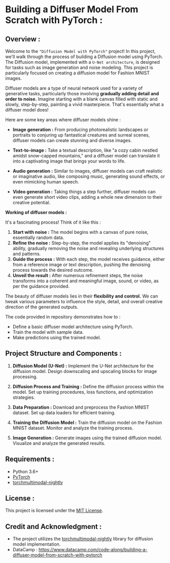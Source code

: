 # Building a Diffuser Model From Scratch with PyTorch :

## Overview :
Welcome to the `"Diffusion Model with PyTorch"` project! In this project, we'll walk through the process of building a Diffusion model using PyTorch. The Diffusion model, implemented with a `U-Net architecture`, is designed for tasks such as image generation and noise modeling. This project is particularly focused on creating a diffusion model for Fashion MNIST images.

Diffuser models are a type of neural network used for a variety of generative tasks, particularly those involving **gradually adding detail and order to noise.** Imagine starting with a blank canvas filled with static and slowly, step-by-step, painting a vivid masterpiece. That's essentially what a diffuser model does!

Here are some key areas where diffuser models shine :

* **Image generation :** From producing photorealistic landscapes or portraits to conjuring up fantastical creatures and surreal scenes, diffuser models can create stunning and diverse images.

* **Text-to-image :** Take a textual description, like "a cozy cabin nestled amidst snow-capped mountains," and a diffuser model can translate it into a captivating image that brings your words to life.

* **Audio generation :** Similar to images, diffuser models can craft realistic or imaginative audio, like composing music, generating sound effects, or even mimicking human speech.

* **Video generation :** Taking things a step further, diffuser models can even generate short video clips, adding a whole new dimension to their creative potential.

**Working of diffuser models :**

It's a fascinating process! Think of it like this :

1. **Start with noise :** The model begins with a canvas of pure noise, essentially random data.
2. **Refine the noise :** Step-by-step, the model applies its "denoising" ability, gradually removing the noise and revealing underlying structures and patterns.
3. **Guide the process :** With each step, the model receives guidance, either from a reference image or text description, pushing the denoising process towards the desired outcome.
4. **Unveil the result :** After numerous refinement steps, the noise transforms into a coherent and meaningful image, sound, or video, as per the guidance provided.

The beauty of diffuser models lies in their **flexibility and control.** We can tweak various parameters to influence the style, detail, and overall creative direction of the generated outputs. 

The code provided in repository demonstrates how to :

* Define a basic diffuser model architecture using PyTorch.
* Train the model with sample data.
* Make predictions using the trained model.

## Project Structure and Components :

1. **Diffusion Model (U-Net) :**
   Implement the U-Net architecture for the diffusion model.
   Design downscaling and upscaling blocks for image processing.

2. **Diffusion Process and Training :**
   Define the diffusion process within the model.
   Set up training procedures, loss functions, and optimization strategies.

3. **Data Preparation :**
   Download and preprocess the Fashion MNIST dataset.
   Set up data loaders for efficient training.

4. **Training the Diffusion Model :**
   Train the diffusion model on the Fashion MNIST dataset.
   Monitor and analyze the training process.

5. **Image Generation :**
   Generate images using the trained diffusion model.
   Visualize and analyze the generated results.

## Requirements :
- Python 3.6+
- [PyTorch](https://pytorch.org/getting-started/locally/)
- [torchmultimodal-nightly](https://pypi.org/project/torchmultimodal-nightly/)

## License :
This project is licensed under the [MIT License](LICENSE).

## Credit and Acknowledgment :
- The project utilizes the [torchmultimodal-nightly](https://pypi.org/project/torchmultimodal-nightly/) library for diffusion model implementation.
- DataCamp : https://www.datacamp.com/code-along/building-a-diffuser-model-from-scratch-with-pytorch
